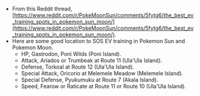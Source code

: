 ﻿* From this Reddit thread, [https://www.reddit.com/r/PokeMoonSun/comments/5fytg6/the_best_ev_training_spots_in_pokemon_sun_moon/](https://www.reddit.com/r/PokeMoonSun/comments/5fytg6/the_best_ev_training_spots_in_pokemon_sun_moon/).
* Here are some good location to SOS EV training in Pokemon Sun and Pokemon Moon.
    * HP, Gastrodon, Poni Wilds (Poni Island).
    * Attack, Ariados or Trumbeak at Route 11 (Ula'Ula Island).
    * Defense, Torkoal at Route 12 (Ula'Ula Island).
    * Special Attack, Oricorio at Melemele Meadow (Melemele Island).
    * Special Defense, Pyukumuku at Route 7 (Akala Island).
    * Speed, Fearow or Raticate at Route 11 or Route 10 (Ula'Ula Island).